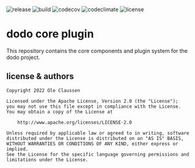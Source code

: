 ![release](https://img.shields.io/github/v/release/wabenet/dodo-core?sort=semver)
![build](https://img.shields.io/github/workflow/status/wabenet/dodo-core/CI?logo=github)
![codecov](https://img.shields.io/codecov/c/github/wabenet/dodo-core?logo=codecov)
![codeclimate](https://img.shields.io/codeclimate/maintainability/wabenet/dodo-core?logo=codeclimate)
![license](https://img.shields.io/github/license/wabenet/dodo-core)

# dodo core plugin

This repository contains the core components and plugin system for the dodo project.

## license & authors

```text
Copyright 2022 Ole Claussen

Licensed under the Apache License, Version 2.0 (the "License");
you may not use this file except in compliance with the License.
You may obtain a copy of the License at

    http://www.apache.org/licenses/LICENSE-2.0

Unless required by applicable law or agreed to in writing, software
distributed under the License is distributed on an "AS IS" BASIS,
WITHOUT WARRANTIES OR CONDITIONS OF ANY KIND, either express or implied.
See the License for the specific language governing permissions and
limitations under the License.
```
